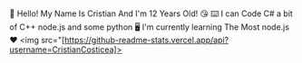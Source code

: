 👋 Hello! My Name Is Cristian And I'm 12 Years Old! 😘
⌨️ I can Code C# a bit of C++ node.js and some python 🖥️
I'm currently learning The Most node.js ❤️
<img src="[https://github-readme-stats.vercel.app/api?username=CristianCosticea]>
